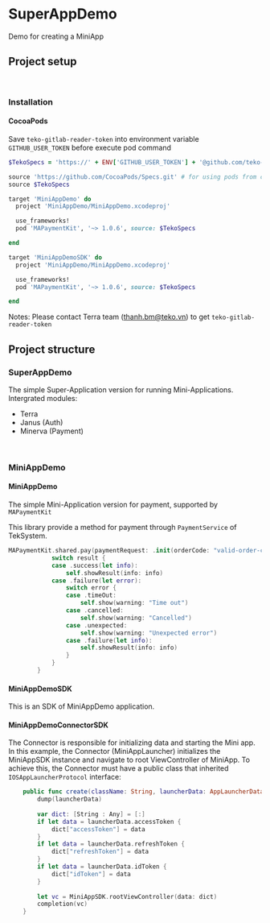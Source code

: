 # SuperAppDemo

Demo for creating a MiniApp
<br/>

## Project setup

<br/>

### Installation

#### CocoaPods
Save `teko-gitlab-reader-token` into environment variable `GITHUB_USER_TOKEN` before execute pod command
<br/>

```ruby
$TekoSpecs = 'https://' + ENV['GITHUB_USER_TOKEN'] + '@github.com/teko-vn/Specs-ios.git'   # for using pods from Teko

source 'https://github.com/CocoaPods/Specs.git' # for using pods from cocoaPods
source $TekoSpecs

target 'MiniAppDemo' do
  project 'MiniAppDemo/MiniAppDemo.xcodeproj'

  use_frameworks!
  pod 'MAPaymentKit', '~> 1.0.6', source: $TekoSpecs

end

target 'MiniAppDemoSDK' do
  project 'MiniAppDemo/MiniAppDemo.xcodeproj'

  use_frameworks!
  pod 'MAPaymentKit', '~> 1.0.6', source: $TekoSpecs

end

```

Notes: Please contact Terra team (thanh.bm@teko.vn) to get `teko-gitlab-reader-token`

## Project structure

### SuperAppDemo
The simple Super-Application version for running Mini-Applications. 
Intergrated modules:
- Terra
- Janus (Auth)
- Minerva (Payment)

<br/>

### MiniAppDemo

#### MiniAppDemo
The simple Mini-Application version for payment, supported by `MAPaymentKit`

This library provide a method for payment through `PaymentService` of TekSystem.

```swift
MAPaymentKit.shared.pay(paymentRequest: .init(orderCode: "valid-order-code", amount: 10000)) { (result) in
            switch result {
            case .success(let info):
                self.showResult(info: info)
            case .failure(let error):
                switch error {
                case .timeOut:
                    self.show(warning: "Time out")
                case .cancelled:
                    self.show(warning: "Cancelled")
                case .unexpected:
                    self.show(warning: "Unexpected error")
                case .failure(let info):
                    self.showResult(info: info)
                }
            }
        }


```

#### MiniAppDemoSDK

This is an SDK of MiniAppDemo application.

#### MiniAppDemoConnectorSDK

The Connector is responsible for initializing data and starting the Mini app. In this example, the Connector (MiniAppLauncher) initializes the MiniAppSDK instance and navigate to root ViewController of MiniApp. To achieve this, the Connector must have a public class that inherited `IOSAppLauncherProtocol` interface:

```swift
    public func create(className: String, launcherData: AppLauncherData, completion: @escaping (UIViewController?) -> ()) {
        dump(launcherData)
        
        var dict: [String : Any] = [:]
        if let data = launcherData.accessToken {
            dict["accessToken"] = data
        }
        if let data = launcherData.refreshToken {
            dict["refreshToken"] = data
        }
        if let data = launcherData.idToken {
            dict["idToken"] = data
        }
        
        let vc = MiniAppSDK.rootViewController(data: dict)
        completion(vc)
    }

```


